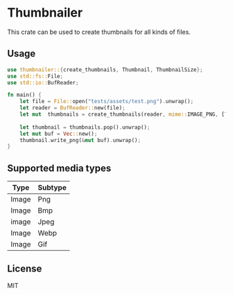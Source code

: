 # Thumbnailer

This crate can be used to create thumbnails for all kinds of files.

## Usage 

```rust
use thumbnailer::{create_thumbnails, Thumbnail, ThumbnailSize};
use std::fs::File;
use std::io::BufReader;

fn main() {
    let file = File::open("tests/assets/test.png").unwrap();
    let reader = BufReader::new(file);
    let mut  thumbnails = create_thumbnails(reader, mime::IMAGE_PNG, [ThumbnailSize::Small, ThumbnailSize::Medium]).unwrap();
    
    let thumbnail = thumbnails.pop().unwrap();
    let mut buf = Vec::new();
    thumbnail.write_png(&mut buf).unwrap();
}
```

## Supported media types

| Type  | Subtype |
|-------|---------|
| Image | Png     |
| Image | Bmp     |
| image | Jpeg    |
| Image | Webp    |
| Image | Gif     |

## License

MIT